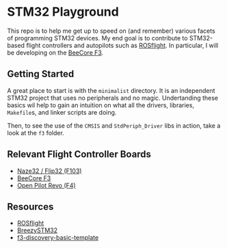 STM32 Playground
================

This repo is to help me get up to speed on (and remember) various facets of programming STM32 devices. My end goal is to contribute to STM32-based flight controllers and autopilots such as [ROSflight](https://github.com/byu-magicc/ROSflight). In particular, I will be developing on the [BeeCore F3](http://www.banggood.com/Beecore-F3_EVO_Brushed-ACRO-Flight-Control-Board-DSM2-For-Inductrix-Tiny-Whoop-Eachine-E010-p-1089021.html).

## Getting Started ##

A great place to start is with the `minimalist` directory. It is an independent STM32 project that uses no peripherals and no magic. Undertanding these basics wil help to gain an intuition on what all the drivers, libraries, `Makefile`s, and linker scripts are doing.

Then, to see the use of the `CMSIS` and `StdPeriph_Driver` libs in action, take a look at the `f3` folder.

## Relevant Flight Controller Boards ##
- [Naze32 / Flip32 (F103)](http://www.readytoflyquads.com/the-flip32)
- [BeeCore F3](http://www.banggood.com/Beecore-F3_EVO_Brushed-ACRO-Flight-Control-Board-DSM2-For-Inductrix-Tiny-Whoop-Eachine-E010-p-1089021.html)
- [Open Pilot Revo (F4)](https://hobbyking.com/en_us/openpilot-cc3d-revolution-revo-32bit-flight-controller-w-integrated-433mhz-oplink.html/?___store=en_us)

## Resources ##
- [ROSflight](https://github.com/byu-magicc/ROSflight)
- [BreezySTM32](https://github.com/simondlevy/BreezySTM32)
- [f3-discovery-basic-template](https://github.com/mblythe86/stm32f3-discovery-basic-template)
